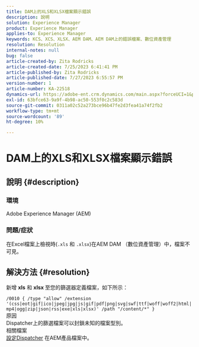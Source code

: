 ```yaml
---
title: DAM上的XLS和XLSX檔案顯示錯誤
description: 說明
solution: Experience Manager
product: Experience Manager
applies-to: Experience Manager
keywords: KCS、XCS、XLSX、AEM DAM、AEM DAM上的錯誤檔案、數位資產管理
resolution: Resolution
internal-notes: null
bug: false
article-created-by: Zita Rodricks
article-created-date: 7/25/2023 6:41:41 PM
article-published-by: Zita Rodricks
article-published-date: 7/27/2023 6:55:57 PM
version-number: 1
article-number: KA-22518
dynamics-url: https://adobe-ent.crm.dynamics.com/main.aspx?forceUCI=1&pagetype=entityrecord&etn=knowledgearticle&id=20505ee1-1a2b-ee11-bdf4-6045bd006b3d
exl-id: 63bfce63-9a9f-4b98-ac50-553f0c2c583d
source-git-commit: 0311a02c52a273bce96b47fe2d3fea41a74f2fb2
workflow-type: tm+mt
source-wordcount: '89'
ht-degree: 10%

---
```


# DAM上的XLS和XLSX檔案顯示錯誤

## 說明 {#description}


### 環境

Adobe Experience Manager (AEM)

### 問題/症狀

在Excel檔案上檢視時(`.xls` 和 `.xlsx`)在AEM DAM （數位資產管理）中，檔案不可見。


## 解決方法 {#resolution}


新增 <b>xls</b> 和 <b>xlsx </b>至您的篩選器定義檔案，如下所示：

`/0010 { /type "allow" /extension '(css|eot|gif|ico|jpeg|jpg|js|gif|pdf|png|svg|swf|ttf|woff|woff2|html|mp4|ogg|zip|json|rss|exe|xls|xlsx)' /path "/content/*" }`
<br>原因<br>
Dispatcher上的篩選檔案可以封鎖未知的檔案型別。
<br>相關檔案<br>
[設定Dispatcher](https://experienceleague.adobe.com/docs/experience-manager-dispatcher/using/configuring/dispatcher-configuration.html?lang=zh-Hant) 在AEM產品檔案中。
<br> <br>
